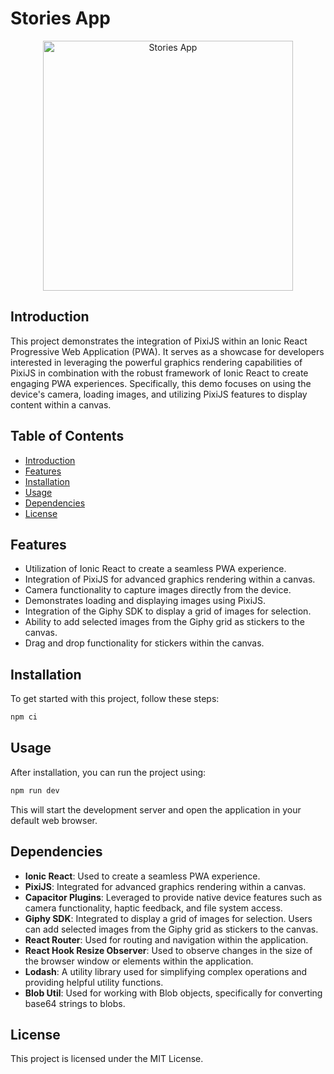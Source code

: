 
# Stories App

<p align="center">
  <img width="400px" alt="Stories App" src="https://github.com/proyecto26/stories-app/assets/2154886/01626970-a544-4b4b-bcdf-1962216d8845">
</p>

## Introduction

This project demonstrates the integration of PixiJS within an Ionic React Progressive Web Application (PWA). It serves as a showcase for developers interested in leveraging the powerful graphics rendering capabilities of PixiJS in combination with the robust framework of Ionic React to create engaging PWA experiences. Specifically, this demo focuses on using the device's camera, loading images, and utilizing PixiJS features to display content within a canvas.

## Table of Contents

- [Introduction](#introduction)
- [Features](#features)
- [Installation](#installation)
- [Usage](#usage)
- [Dependencies](#dependencies)
- [License](#license)

## Features

- Utilization of Ionic React to create a seamless PWA experience.
- Integration of PixiJS for advanced graphics rendering within a canvas.
- Camera functionality to capture images directly from the device.
- Demonstrates loading and displaying images using PixiJS.
- Integration of the Giphy SDK to display a grid of images for selection.
- Ability to add selected images from the Giphy grid as stickers to the canvas.
- Drag and drop functionality for stickers within the canvas.

## Installation

To get started with this project, follow these steps:

```zsh
npm ci
```

## Usage

After installation, you can run the project using:

```zsh
npm run dev
```

This will start the development server and open the application in your default web browser.

## Dependencies

- **Ionic React**: Used to create a seamless PWA experience.
- **PixiJS**: Integrated for advanced graphics rendering within a canvas.
- **Capacitor Plugins**: Leveraged to provide native device features such as camera functionality, haptic feedback, and file system access.
- **Giphy SDK**: Integrated to display a grid of images for selection. Users can add selected images from the Giphy grid as stickers to the canvas.
- **React Router**: Used for routing and navigation within the application.
- **React Hook Resize Observer**: Used to observe changes in the size of the browser window or elements within the application.
- **Lodash**: A utility library used for simplifying complex operations and providing helpful utility functions.
- **Blob Util**: Used for working with Blob objects, specifically for converting base64 strings to blobs.

## License

This project is licensed under the MIT License.
